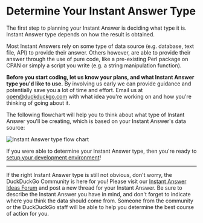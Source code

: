 # Determine Your Instant Answer Type

The first step to planning your Instant Answer is deciding what type it is. Instant Answer type depends on how the result is obtained.

Most Instant Answers rely on some type of data source (e.g. database, text file, API) to provide their answer. Others however, are able to provide their answer through the use of pure code, like a pre-existing Perl package on CPAN or simply a script you write (e.g. a string manipulation function).

**Before you start coding, let us know your plans, and what Instant Answer type you'd like to use.** By involving us early we can provide guidance and potentially save you a lot of time and effort. Email us at [open@duckduckgo.com](mailto:open@duckduckgo.com) with what idea you're working on and how you're thinking of going about it.

The following flowchart will help you to think about what type of Instant Answer you'll be creating, which is based on your Instant Answer's data source:

![Instant Answer type flow chart](https://images.duckduckgo.com/iu/?u=https%3A%2F%2Fraw.githubusercontent.com%2Fduckduckgo%2Fduckduckgo-documentation%2Fmaster%2Fduckduckhack%2Fassets%2Finstant_answer_flowchart.png&f=1)

<!-- /summary -->

If you were able to determine your Instant Answer type, then you're ready to [setup your development environment](https://github.com/duckduckgo/duckduckgo-documentation/blob/master/duckduckhack/getting-started/setup_dev_environment.md)!

------

If the right Instant Answer type is still not obvious, don't worry, the DuckDuckGo Community is here for you! Please visit our [Instant Answer Ideas Forum](https://dukgo.com/ideas) and post a new thread for your Instant Answer. Be sure to describe the Instant Answer you have in mind, and don't forget to indicate where you think the data should come from. Someone from the community or the DuckDuckGo staff will be able to help you determine the best course of action for you.
